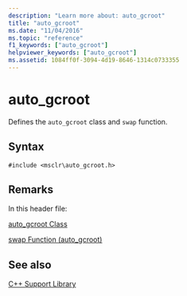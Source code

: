 ```yaml
---
description: "Learn more about: auto_gcroot"
title: "auto_gcroot"
ms.date: "11/04/2016"
ms.topic: "reference"
f1_keywords: ["auto_gcroot"]
helpviewer_keywords: ["auto_gcroot"]
ms.assetid: 1084ff0f-3094-4d19-8646-1314c0733355
---
```

# auto_gcroot

Defines the `auto_gcroot` class and `swap` function.

## Syntax

```
#include <msclr\auto_gcroot.h>
```

## Remarks

In this header file:

[auto_gcroot Class](../dotnet/auto-gcroot-class.md)

[swap Function (auto_gcroot)](../dotnet/swap-function-auto-gcroot.md)

## See also

[C++ Support Library](../dotnet/cpp-support-library.md)
